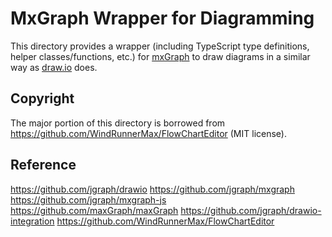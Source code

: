 # MxGraph Wrapper for Diagramming

This directory provides a wrapper (including TypeScript type definitions, helper classes/functions, etc.) for [mxGraph](https://jgraph.github.io/mxgraph/) to draw diagrams in a similar way as [draw.io](https://draw.io/) does.

## Copyright

The major portion of this directory is borrowed from https://github.com/WindRunnerMax/FlowChartEditor (MIT license).

## Reference

https://github.com/jgraph/drawio
https://github.com/jgraph/mxgraph
https://github.com/jgraph/mxgraph-js
https://github.com/maxGraph/maxGraph
https://github.com/jgraph/drawio-integration
https://github.com/WindRunnerMax/FlowChartEditor
